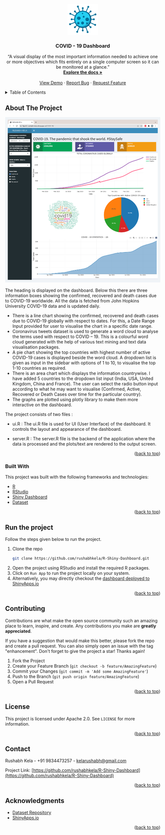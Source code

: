 <div id="top"></div>

<br />
<div align="center">
  <a href="https://github.com/rushabhkela/R-Shiny-Dashboard">
    <img src="images/logo.png" alt="Logo" width="100">
  </a>

  <h3 align="center">COVID - 19 Dashboard</h3>

  
  <p align="center">
     “A visual display of the most important information needed to achieve
one or more objectives which fits entirely on a single computer screen so
it can be monitored at a glance.”
    <br />
    <a href="https://github.com/rushabhkela/R-Shiny-Dashboard"><strong>Explore the docs »</strong></a>
    <br />
    <br />
    <a href="https://8gxlv2-rushabh-kela.shinyapps.io/COVID-19/">View Demo</a>
    ·
    <a href="https://github.com/rushabhkela/R-Shiny-Dashboard/issues">Report Bug</a>
    ·
    <a href="https://github.com/rushabhkela/R-Shiny-Dashboard/pulls">Request Feature</a>
  </p>
</div>



<!-- TABLE OF CONTENTS -->
<details>
  <summary>Table of Contents</summary>
  <ol>
    <li>
      <a href="#about-the-project">About The Project</a>
      <ul>
        <li><a href="#built-with">Built With</a></li>
      </ul>
    </li>
    <li>
      <a href="#run-the-project">Run the project</a>
    </li>
    <li><a href="#contributing">Contributing</a></li>
    <li><a href="#license">License</a></li>
    <li><a href="#contact">Contact</a></li>
    <li><a href="#acknowledgments">Acknowledgments</a></li>
  </ol>
</details>



<!-- ABOUT THE PROJECT -->
## About The Project

<img src="images/land.png" alt="land">

The heading is displayed on the dashboard. Below this there are three
information boxes showing the confirmed, recovered and death cases due to
COVID-19 worldwide.
All the data is fetched from John Hopkins University COVID-19 data and is
updated daily.
* There is a line chart showing the confirmed, recovered and death cases
due to COVID-19 globally with respect to dates. For this, a Date Range
Input provided for user to visualise the chart in a specific date range.
* Coronavirus tweets dataset is used to generate a word cloud to analyse
the terms used with respect to COVID – 19. This is a colourful word
cloud generated with the help of various text mining and text data
visualisation packages.
* A pie chart showing the top countries with highest number of active
COVID-19 cases is displayed beside the word cloud. A dropdown list is
given as input in the sidebar with options of 1 to 10, to visualise the top
1-10 countries as required.
* There is an area chart which displays the information countrywise. I have
added 5 countries to the dropdown list input (India, USA, United
Kingdom, China and France). The user can select the radio button
input according to what he may want to visualise (Confirmed, Active,
Recovered or Death Cases over time for the particular country).
* The graphs are plotted using plotly library to make them more
interactive on the dashboard.

The project consists of two files : 
- ui.R : The ui.R file is used for UI (User Interface) of the dashboard. It controls
the layout and appearance of the dashboard.

- server.R : The server.R file is the backend of the application where the data is
processed and the plots/text are rendered to the output screen. 


<p align="right">(<a href="#top">back to top</a>)</p>



### Built With

This project was built with the following frameworks and technologies:

* [R](https://nodejs.org/en/)
* [RStudio](https://expressjs.com/)
* [Shiny Dashboard](https://www.mongodb.com/)
* [Dataset](https://getbootstrap.com)


<p align="right">(<a href="#top">back to top</a>)</p>



<!-- GETTING STARTED -->
## Run the project

Follow the steps given below to run the project.

1. Clone the repo
   ```sh
   git clone https://github.com/rushabhkela/R-Shiny-Dashboard.git
   ```
2. Open the project using RStudio and install the required R packages.
3. Click on `Run App` to run the project locally on your system.
4. Alternatively, you may directly checkout the [dashboard deployed to ShinyApps.io](https://8gxlv2-rushabh-kela.shinyapps.io/COVID-19/)

 

<p align="right">(<a href="#top">back to top</a>)</p>


<!-- CONTRIBUTING -->
## Contributing

Contributions are what make the open source community such an amazing place to learn, inspire, and create. Any contributions you make are **greatly appreciated**.

If you have a suggestion that would make this better, please fork the repo and create a pull request. You can also simply open an issue with the tag "enhancement".
Don't forget to give the project a star! Thanks again!

1. Fork the Project
2. Create your Feature Branch (`git checkout -b feature/AmazingFeature`)
3. Commit your Changes (`git commit -m 'Add some AmazingFeature'`)
4. Push to the Branch (`git push origin feature/AmazingFeature`)
5. Open a Pull Request

<p align="right">(<a href="#top">back to top</a>)</p>



<!-- LICENSE -->
## License

This project is licensed under Apache 2.0. See `LICENSE` for more information.

<p align="right">(<a href="#top">back to top</a>)</p>



<!-- CONTACT -->
## Contact

Rushabh Kela - +91 9834473257 - kelarushabh@gmail.com

Project Link: [https://github.com/rushabhkela/R-Shiny-Dashboard](https://github.com/rushabhkela/R-Shiny-Dashboard)

<p align="right">(<a href="#top">back to top</a>)</p>



<!-- ACKNOWLEDGMENTS -->
## Acknowledgments

* [Dataset Repository](https://github.com/laxmimerit/Covid-19-Preprocessed-Dataset)
* [ShinyApps.io](https://www.shinyapps.io/)

<p align="right">(<a href="#top">back to top</a>)</p>
